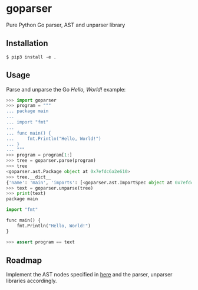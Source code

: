# goparser

Pure Python Go parser, AST and unparser library

## Installation

```shell
$ pip3 install -e .
```

## Usage

Parse and unparse the Go *Hello, World!* example:

```python
>>> import goparser
>>> program = """
... package main
... 
... import "fmt"
... 
... func main() {
...     fmt.Println("Hello, World!")
... }
... """
>>> program = program[1:]
>>> tree = goparser.parse(program)
>>> tree
<goparser.ast.Package object at 0x7efdc6a2e610>
>>> tree.__dict__
{'name': 'main', 'imports': [<goparser.ast.ImportSpec object at 0x7efdc6a2e670>], 'decls': [<goparser.ast.FuncDecl object at 0x7efdc6a2e760>]}
>>> text = goparser.unparse(tree)
>>> print(text)
package main

import "fmt"

func main() {
    fmt.Println("Hello, World!")
}

>>> assert program == text
```

## Roadmap

Implement the AST nodes specified in [here](https://golang.org/pkg/go/ast/) and the parser, unparser libraries accordingly.
